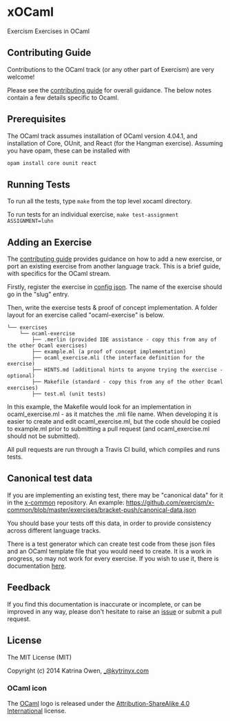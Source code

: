 # xOCaml

Exercism Exercises in OCaml

## Contributing Guide

Contributions to the OCaml track (or any other part of Exercism) are very welcome!

Please see the [contributing guide](https://github.com/exercism/x-common/blob/master/CONTRIBUTING.md) for overall guidance. The below
notes contain a few details specific to Ocaml.

## Prerequisites

The OCaml track assumes installation of OCaml version 4.04.1, and installation of Core, OUnit, and React (for the Hangman exercise).
Assuming you have opam, these can be installed with
```bash
opam install core ounit react
```

## Running Tests

To run all the tests, type `make` from the top level xocaml directory.

To run tests for an individual exercise, `make test-assignment ASSIGNMENT=luhn`

## Adding an Exercise

The [contributing guide](https://github.com/exercism/x-common/blob/master/CONTRIBUTING.md) provides guidance on
how to add a new exercise, or port an existing exercise from another language track. This is a brief guide, with specifics for the OCaml stream.

Firstly, register the exercise in [config json](https://github.com/exercism/x-common/blob/master/CONTRIBUTING.md#configjson). The name of the exercise should go in the "slug" entry.

Then, write the exercise tests & proof of concept implementation.
A folder layout for an exercise called "ocaml-exercise" is below.

```
└── exercises
    └── ocaml-exercise
        ├── .merlin (provided IDE assistance - copy this from any of the other Ocaml exercises)
        ├── example.ml (a proof of concept implementation)
        ├── ocaml_exercise.mli (the interface definition for the exercise)
        ├── HINTS.md (additional hints to anyone trying the exercise - optional)
        ├── Makefile (standard - copy this from any of the other Ocaml exercises)
        ├── test.ml (unit tests)
```
In this example, the Makefile would look for an implementation in ocaml_exercise.ml - as it matches the .mli file name. When developing it is easier to create and edit ocaml_exercise.ml, but the code should be copied to example.ml prior to submitting a pull request (and ocaml_exercise.ml should not be submitted).  

All pull requests are run through a Travis CI build, which compiles and runs tests.

## Canonical test data

If you are implementing an existing test, there may be "canonical data" for it in the [x-common](https://github.com/exercism/x-common) repository.
An example: https://github.com/exercism/x-common/blob/master/exercises/bracket-push/canonical-data.json

You should base your tests off this data, in order to provide consistency across different language tracks.

There is a test generator which can create test code from these json files and an OCaml template file that you 
would need to create. It is a work in progress, so may not work for every exercise. If you wish to use it, there
is documentation [here](tools/test-generator/README.md).

## Feedback

If you find this documentation is inaccurate or incomplete, or can be improved in any way, please don't hesitate to raise an [issue](https://github.com/exercism/xocaml/issues) or submit a pull request.

## License

The MIT License (MIT)

Copyright (c) 2014 Katrina Owen, _@kytrinyx.com

### OCaml icon
The [OCaml](https://ocaml.org) logo is released under the [Attribution-ShareAlike 4.0 International](https://creativecommons.org/licenses/by-sa/4.0/) license.
